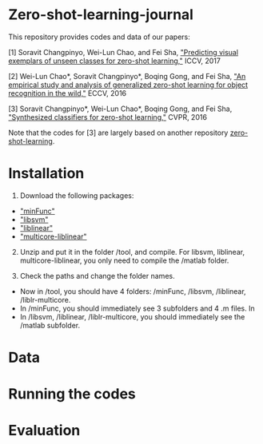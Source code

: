 # Zero-shot-learning-journal

This repository provides codes and data of our papers:

[1] Soravit Changpinyo, Wei-Lun Chao, and Fei Sha, ["Predicting visual exemplars of unseen classes for zero-shot learning,"](http://openaccess.thecvf.com/content_cvpr_2018/papers/Verma_Generalized_Zero-Shot_Learning_CVPR_2018_paper.pdf) ICCV, 2017

[2] Wei-Lun Chao*, Soravit Changpinyo*, Boqing Gong, and Fei Sha, ["An empirical study and analysis of generalized zero-shot learning for object recognition in the wild,"](https://arxiv.org/pdf/1605.04253.pdf) ECCV, 2016

[3] Soravit Changpinyo*, Wei-Lun Chao*, Boqing Gong, and Fei Sha, ["Synthesized classifiers for zero-shot learning,"](https://www.cv-foundation.org/openaccess/content_cvpr_2016/papers/Changpinyo_Synthesized_Classifiers_for_CVPR_2016_paper.pdf) CVPR, 2016 

Note that the codes for [3] are largely based on another repository [zero-shot-learning](https://github.com/pujols/zero-shot-learning).

# Installation
1. Download the following packages:
* ["minFunc"](https://www.cs.ubc.ca/~schmidtm/Software/minFunc.html)
* ["libsvm"](https://www.csie.ntu.edu.tw/~cjlin/libsvm/)
* ["liblinear"](https://www.csie.ntu.edu.tw/~cjlin/liblinear/)
* ["multicore-liblinear"](https://www.csie.ntu.edu.tw/~cjlin/libsvmtools/multicore-liblinear/)

2. Unzip and put it in the folder /tool, and compile. For libsvm, liblinear, multicore-liblinear, you only need to compile the /matlab folder.

3. Check the paths and change the folder names.
* Now in /tool, you should have 4 folders: /minFunc, /libsvm, /liblinear, /liblr-multicore. 
* In /minFunc, you should immediately see 3 subfolders and 4 .m files. In 
* In /libsvm, /liblinear, /liblr-multicore, you should immediately see the /matlab subfolder.

# Data


# Running the codes


# Evaluation
